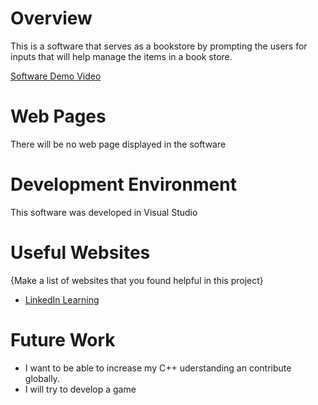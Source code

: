 # Overview
This is a software that serves as a bookstore by prompting the users for inputs that will help manage the items in a book store.


[Software Demo Video](https://youtu.be/-ucVkj_5uE8)

# Web Pages
There will be no web page displayed in the software
# Development Environment
This software was developed in Visual Studio

# Useful Websites

{Make a list of websites that you found helpful in this project}
* [LinkedIn Learning](https://www.linkedin.com/learning/django-essential-training/let-s-add-some-style?autoSkip=true&autoplay=true&contextUrn=urn%3Ali%3AlyndaLearningPath%3A5d546c44498e876bef6651ba&resume=false&u=2153100)

# Future Work

* I want to be able to increase my C++ uderstanding an contribute globally.
* I will try to develop a game 
